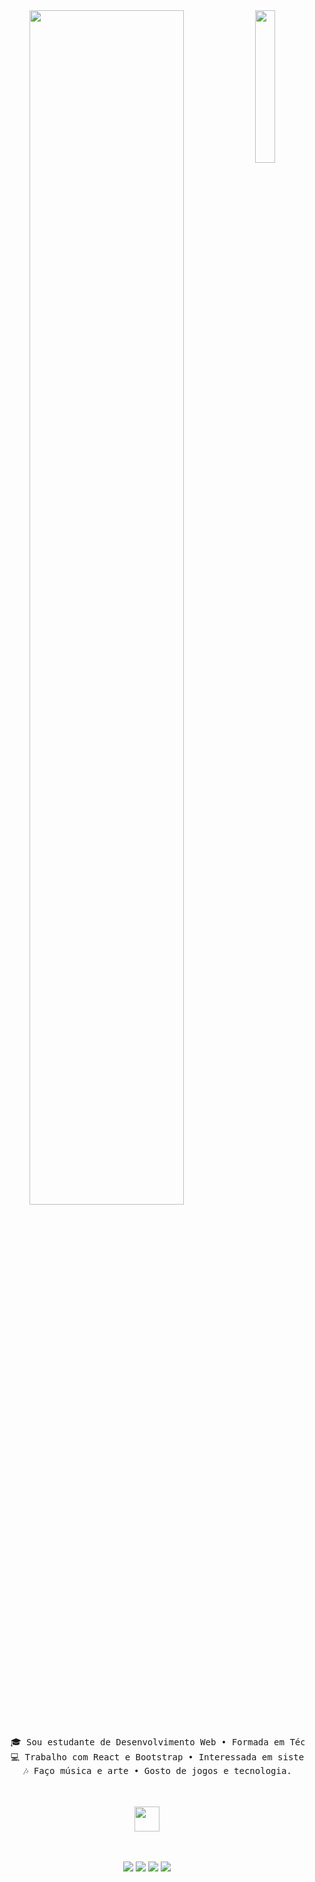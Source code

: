
<div align="center">
<img src="https://github.com/innng/innng/assets/26755058/5e0ce0fb-c544-4f8c-a307-5849165746d0" width="25%" align="right" />
<img src="https://readme-typing-svg.demolab.com?font=Inconsolata&weight=500&size=50&duration=4000&pause=300&color=A7A459&center=true&vCenter=true&multiline=true&repeat=false&random=false&width=1300&height=140&lines=Hello+hello;I'm+Ing%2C+a+tech+goblin+and+magical+girl+wannabe+%E2%9C%A9" width="70%" />
<br><br>
<pre>
    🎓 Sou estudante de Desenvolvimento Web • Formada em Técnico em Análise e Desenvolvimento de Sistemas.
    💻 Trabalho com React e Bootstrap • Interessada em sistemas e tecnologias web.
    🎶 Faço música e arte • Gosto de jogos e tecnologia.
</pre>
<br><br>
<img src="https://media0.giphy.com/media/v1.Y2lkPTc5MGI3NjExNGloejUyaGM5c2tzMXU5Y2I4MDAybjNzdmR2N2VlbzM4dXVrYWlreCZlcD12MV9pbnRlcm5hbF9naWZfYnlfaWQmY3Q9cw/rzzm8osMSOzQKNVKmr/giphy.webp" height="40" />
<br><br><br>
    
[![](https://img.shields.io/badge/linkedin-0a66c2)](http://linkedin.com/in/ingridrosselis)
[![](https://img.shields.io/badge/mastodon-6364ff)](https://tech.lgbt/@innng)
[![](https://img.shields.io/badge/osu!-ff66ab)](https://osu.ppy.sh/users/4606212)
[![](https://img.shields.io/badge/enka.network-69899c)](https://enka.network/u/Inng/1A4HU1/10000069/1985924/)
</div>
